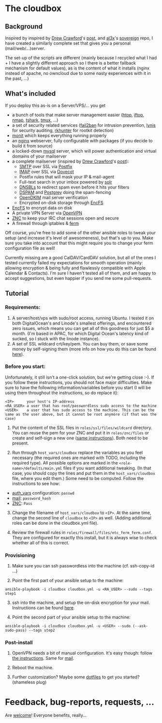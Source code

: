 # The cloudbox

## Background

Inspired by inspired by [Drew Crawford](https://twitter.com/drewcrawford)'s [post](http://sealedabstract.com/code/nsa-proof-your-e-mail-in-2-hours/), and [al3x](https://twitter.com/al3x)'s [sovereign](https://github.com/al3x/sovereign/) repo, I have created a similarly complete set that gives you a personal (mail/web/...)server.

The set-up of the scripts are different (mainly because I recycled what I had + I have a slightly different approach so I there is a better fallback mechanism for default values), as is the content of what it installs (nginx instead of apache, no owncloud due to some nasty experiences with it in the past, ...)


## What's included

If you deploy this as-is on a Server/VPS/... you get

- a bunch of tools that make server management easier ([htop](http://htop.sourceforge.net/), [iftop](http://www.ex-parrot.com/pdw/iftop/), [nmap](http://nmap.org/), [tshark](http://www.wireshark.org/docs/man-pages/tshark.html), [tmux](http://tmux.sourceforge.net/), ...)
- a set of security related services ([fail2ban](http://www.fail2ban.org/) for intrusion prevention, [lynis](http://www.rootkit.nl/projects/lynis.html) for security auditing, [rkhunter](http://rkhunter.sourceforge.net/) for rootkit detection)
- [monit](http://mmonit.com/monit/) which keeps everything running properly
- an [nginx](http://nginx.org/) webserver, fully configurable with packages (if you decide to build it from source)
- a locked-down [mysql](http://www.mysql.com/) server, which will power authentication and virtual domains of your mailserver
- a complete mailserver (inspired by [Drew Crawford](https://twitter.com/drewcrawford)'s [post](http://sealedabstract.com/code/nsa-proof-your-e-mail-in-2-hours/)):
  - [SMTP](https://en.wikipedia.org/wiki/Simple_Mail_Transfer_Protocol) over SSL via [Postfix](http://www.postfix.org/)
  - [IMAP](https://en.wikipedia.org/wiki/Internet_Message_Access_Protocol) over SSL via [Dovecot](http://dovecot.org/)
  - Postfix rules that will mask your IP & mail-agent
  - Full-text search in your imbox powered by [solr](https://lucene.apache.org/solr/)
  - [DNSBLs](https://en.wikipedia.org/wiki/DNSBL) to redirect spam even before it hits your filters
  - [DSPAM](http://dspam.sourceforge.net/) and [Postgrey](http://postgrey.schweikert.ch/) doing the spam-fencing
  - [OpenDKIM](http://www.opendkim.org/) mail server verification
  - Encrypted on-disk storage through [EncFS](http://www.arg0.net/encfs/)
- [EncFS](http://www.arg0.net/encfs/) to encrypt data on disk
- A private VPN Server via [OpenVPN](http://openvpn.net/index.php/open-source.html)
- [ZNC](http://wiki.znc.in/) to keep your IRC chat sessions open and secure
- A firewall through iptables & [ferm](http://ferm.foo-projects.org/)

Off course, you're free to add some of the other ansible roles to tweak your setup (and increase it's level of awesomeness), but that's up to you. Make sure you take into account that this might require you to change your ferm configuration file as well!

Currently missing are a good CalDAV/CardDAV solution, but all of the ones I tested currently failed my expectations for smooth operation (mainly: allowing encryption & being fully and flawlessly compatible with Apple Calendar & Contacts). I'm sure I haven't tested all of them, and am happy to accept suggestions, but even happier if you send me some pull-requests.


## Tutorial

### Requirements:

1. A server/host/vps with sudo/root access, running Ubuntu. I tested it on both DigitalOcean's and Linode's smallest offerings, and encountered zero issues, which means you can get all of this goodness for just $5 a month. (I'm based in APAC, for which Digital Ocean's latency kind of sucked, so I stuck with the linode instance).
2. A set of SSL wildcard crt/key/pem. You can buy them, or save some money by self-signing them (more info on how you do this can be found [here](docs/ssl.md)).


### Before you start:

Unfortunately, it still isn't a one-click solution, but we're getting close :-). If you follow these instructions, you should not face major difficulties. Make sure to have the following information/variables before you start (I will be using them throughout the instructions, so do replace it):

```
<IP>      your host's IP-address
<RA_USER> a user that has root/passwordless sudo access to the machine
<USER>    a user that has sudo access to the machine. This can be the same as the user above, but it cannot be root anymore (if that was the case)
```

1. Put the content of the SSL files in `roles/ssl/files/wildcard` directory. You can reuse the pem for your ZNC and put it in `roles/znc/files` or create and self-sign a new one ([same instructions](docs/ssl.md)). Both need to be present.

2. Run through `host_vars/cloudbox` replace the variables as you feel necessary (the required ones are marked with TODO, including the required type). All possible options are marked in the `<role-name>/defaults/main.yml` files if you want additional tweaking. (In that case, you should copy the lines and put them in the `host_vars/cloudbox` file, where you edit them.) Some need to be computed. Follow the instructions to see how:
  - [auth_vars](auth.md) configuration: `passwd`
  - [mail](mail.md): `password_hash`
  - [ZNC](znc.md): `Pass`

3. Change the filename of `host_vars/cloudbox` to `<IP>`. At the same time, change the second line of `cloudbox` to `<IP>` as well. (Adding additional roles can be done in the cloudbox.yml file).

4. Review the firewall rules in `roles/firewall/files/etc_ferm_ferm.conf`. They are configured for exactly this install, but it is always wise to check whether all of this is correct.

### Provisioning

1. Make sure you can ssh passwordless into the machine (cf. ssh-copy-id ...)

2. Point the first part of your ansible setup to the machine:

  ```
ansible-playbook -i cloudbox cloudbox.yml -u <RA_USER> --sudo --tags step1
```

3. ssh into the machine, and setup the on-disk encryption for your mail. Instructions can be found [here](mail.md).

4. Point the second part of your ansible setup to the machine:

  ```
ansible-playbook -i cloudbox cloudbox.yml -u <USER> --sudo (--ask-sudo-pass) --tags step2
```

### Post-install

1. OpenVPN needs a bit of manual configuration. It's easy though: follow [the instructions](vpn.md). Same for [mail](mail.md).

2. Reboot the machine.

3. Further customization? Maybe some [dotfiles](https://github.com/pjan/ubuntu-dotfiles) to get you started? (shameless plug)

# Feedback, bug-reports, requests, ...

Are [welcome](https://github.com/pjan/the-ansibles/issues)! Everyone benefits, really...
